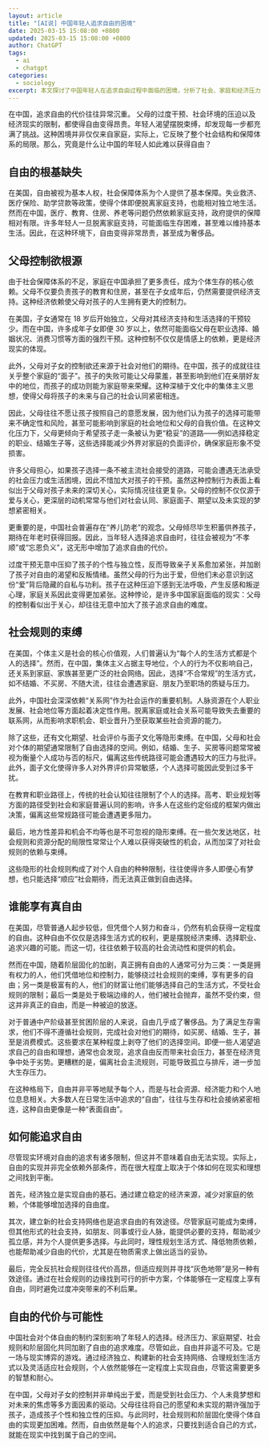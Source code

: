 ```yaml
---
layout: article
title: "[AI说] 中国年轻人追求自由的困境"
date: 2025-03-15 15:08:00 +0800
updated: 2025-03-15 15:08:00 +0800
author: ChatGPT
tags:
  - ai
  - chatgpt
categories:
  - sociology
excerpt: 本文探讨了中国年轻人在追求自由过程中面临的困境，分析了社会、家庭和经济压力如何限制个人独立性。文章深入剖析了家庭控制、社会保障体系的缺失以及社会期望等因素对年轻人自由追求的影响。
---
```


在中国，追求自由的代价往往异常沉重。 父母的过度干预、社会环境的压迫以及经济现实的限制，都使得自由变得昂贵。年轻人渴望摆脱束缚，却发现每一步都充满了挑战。这种困境并非仅仅来自家庭，实际上，它反映了整个社会结构和保障体系的局限。那么，究竟是什么让中国的年轻人如此难以获得自由？

## 自由的根基缺失

在美国，自由被视为基本人权，社会保障体系为个人提供了基本保障。失业救济、医疗保险、助学贷款等政策，使得个体即便脱离家庭支持，也能相对独立地生活。然而在中国，医疗、教育、住房、养老等问题仍然依赖家庭支持，政府提供的保障相对有限。许多年轻人一旦脱离家庭支持，可能面临生存困难，甚至难以维持基本生活。因此，在这种环境下，自由变得非常昂贵，甚至成为奢侈品。

## 父母控制欲根源

由于社会保障体系的不足，家庭在中国承担了更多责任，成为个体生存的核心依赖。父母不仅要负责孩子的教育和住房，甚至在子女成年后，仍然需要提供经济支持。这种经济依赖使父母对孩子的人生拥有更大的控制力。

在美国，子女通常在 18 岁后开始独立，父母对其经济支持和生活选择的干预较少。而在中国，许多成年子女即便 30 岁以上，依然可能面临父母在职业选择、婚姻状况、消费习惯等方面的强烈干预。这种控制不仅仅是情感上的依赖，更是经济现实的体现。

此外，父母对子女的控制欲还来源于社会对他们的期待。在中国，孩子的成就往往关乎整个家庭的“面子”。孩子的失败可能让父母蒙羞，甚至影响到他们在亲朋好友中的地位，而孩子的成功则能为家庭带来荣耀。这种深植于文化中的集体主义思想，使得父母将孩子的未来与自己的社会认同紧密相连。

因此，父母往往不愿让孩子按照自己的意愿发展，因为他们认为孩子的选择可能带来不确定性和风险，甚至可能影响到家庭的社会地位和父母的自我价值。在这种文化压力下，父母更倾向于希望孩子走一条被认为更“稳妥”的道路——例如选择稳定的职业、结婚生子等，这些选择能减少外界对家庭的负面评价，确保家庭形象不受损害。

许多父母担心，如果孩子选择一条不被主流社会接受的道路，可能会遭遇无法承受的社会压力或生活困境，因此不惜加大对孩子的干预。虽然这种控制行为表面上看似出于父母对孩子未来的深切关心，实际情况往往更复杂。父母的控制不仅仅源于爱与关心，更深层的动机常常与他们对社会认同、家庭面子、期望以及未实现的梦想紧密相关。

更重要的是，中国社会普遍存在“养儿防老”的观念。父母倾尽毕生积蓄供养孩子，期待在年老时获得回报。因此，当年轻人选择追求自由时，往往会被视为“不孝顺”或“忘恩负义”，这无形中增加了追求自由的代价。

过度干预无意中压抑了孩子的个性与独立性，反而导致亲子关系愈加紧张，并加剧了孩子对自由的渴望和反叛情绪。虽然父母的行为出于爱，但他们未必意识到这份“爱”背后隐藏的自私与功利。孩子在这种压迫下感到无法呼吸，产生反感和叛逆心理，家庭关系因此变得更加紧张。这种悖论，是许多中国家庭面临的现实：父母的控制看似出于关心，却往往无意中加大了孩子追求自由的难度。

## 社会规则的束缚

在美国，个体主义是社会的核心价值观，人们普遍认为“每个人的生活方式都是个人的选择”。然而，在中国，集体主义占据主导地位，个人的行为不仅影响自己，还关系到家庭、家族甚至更广泛的社会网络。因此，选择“不合常规”的生活方式，如不结婚、不买房、不随大流，往往会遭遇家庭、朋友乃至职场的质疑与压力。

此外，中国社会深深依赖“关系网”作为社会运作的重要机制。人脉资源在个人职业发展、社会地位等方面起着决定性作用。脱离家庭或社会关系可能导致失去重要的联系网，从而影响求职机会、职业晋升乃至获取某些社会资源的能力。

除了这些，还有文化期望、社会评价与面子文化等隐形束缚。在中国，父母和社会对个体的期望通常限制了自由选择的空间。例如，结婚、生子、买房等问题常常被视为衡量个人成功与否的标尺，偏离这些传统路径可能会遭遇较大的压力与批评。此外，面子文化使得许多人对外界评价异常敏感，个人选择可能因此受到过多干扰。

在教育和职业路径上，传统的社会认知往往限制了个人的选择。高考、职业规划等方面的路径受到社会和家庭普遍认同的影响，许多人在这些约定俗成的框架内做出决策，偏离这些常规路径可能会遭遇更多阻力。

最后，地方性差异和机会不均等也是不可忽视的隐形束缚。在一些欠发达地区，社会规则和资源分配的局限性常常让个人难以获得突破性的机会，从而加深了对社会规则的依赖与束缚。

这些隐形的社会规则构成了对个人自由的种种限制，往往使得许多人即便心有梦想，也只能选择“顺应”社会期待，而无法真正做到自由选择。

## 谁能享有真自由

在美国，尽管普通人起步较低，但凭借个人努力和奋斗，仍然有机会获得一定程度的自由。这种自由不仅仅是选择生活方式的权利，更是摆脱经济束缚、选择职业、追求兴趣的可能。而这一切，往往依赖于较高的社会流动性和提供的机会。

然而在中国，随着阶层固化的加剧，真正拥有自由的人通常可分为三类：一类是拥有权力的人，他们凭借地位和控制力，能够绕过社会规则的束缚，享有更多的自由；另一类是极富有的人，他们的财富让他们能够选择自己的生活方式，不受社会规则的限制；最后一类是处于极端边缘的人，他们被社会抛弃，虽然不受约束，但这并非真正的自由，而是一种被迫的放逐。

对于普通中产阶级甚至贫困阶层的人来说，自由几乎成了奢侈品。为了满足生存需求，他们不得不遵循社会规则，完成社会对他们的期待，如买房、结婚、生子，甚至是消费模式。这些要求在某种程度上剥夺了他们的选择空间。即便一些人渴望追求自己的自由和理想，通常也会发现，追求自由反而带来社会压力，甚至在经济竞争中处于劣势。更糟糕的是，偏离社会主流规则，可能导致孤立与排斥，进一步加大生存压力。

在这种格局下，自由并非平等地赋予每个人，而是与社会资源、经济能力和个人地位息息相关。大多数人在日常生活中追求的“自由”，往往与生存和社会接纳紧密相连，这种自由更像是一种“表面自由”。

## 如何能追求自由

尽管现实环境对自由的追求有诸多限制，但这并不意味着自由无法实现。实际上，自由的实现并非完全依赖外部条件，而在很大程度上取决于个体如何在现实和理想之间找到平衡。

首先，经济独立是实现自由的基石。通过建立稳定的经济来源，减少对家庭的依赖，个体能够增加选择的自由度。

其次，建立新的社会支持网络也是追求自由的有效途径。尽管家庭可能成为束缚，但其他形式的社会支持，如朋友、同事或行业人脉，能提供必要的支持，帮助减少孤立感，并为个人提供更多选择。与此同时，理性规划生活方式、降低物质依赖，也能帮助减少自由的代价，尤其是在物质需求上做出适当的妥协。

最后，完全反抗社会规则往往代价高昂，但适应规则并寻找“灰色地带”是另一种有效途径。通过在社会规则的边缘找到可行的折中方案，个体能够在一定程度上享有自由，同时避免过度冲突带来的不利后果。

## 自由的代价与可能性

中国社会对个体自由的制约深刻影响了年轻人的选择。经济压力、家庭期望、社会规则和阶层固化共同加剧了自由的追求难度。尽管如此，自由并非遥不可及。它是一场与现实博弈的游戏。通过经济独立、构建新的社会支持网络、合理规划生活方式以及灵活适应社会规则，个人依然能够在一定程度上实现自由，尽管这需要更多的智慧和耐心。

在中国，父母对子女的控制并非单纯出于爱，而是受到社会压力、个人未竟梦想和对未来的焦虑等多方面因素的驱动。父母往往将自己的愿望和未实现的期许强加于孩子，造成孩子个性和独立性的压抑。与此同时，社会规则和阶层固化使得个体自由的实现更加困难。然而，自由依然是每个人的追求，只要找到适合自己的方式，就能在现实中找到属于自己的空间。
